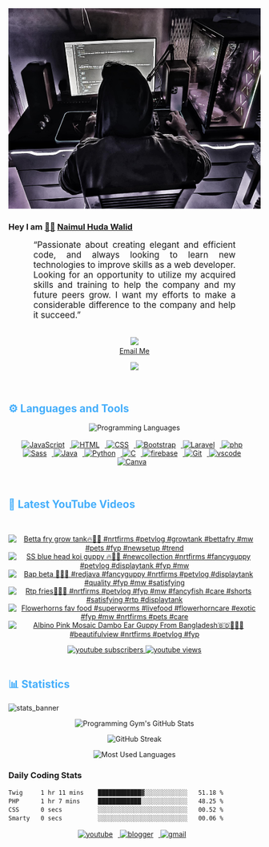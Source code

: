 <!-- ![github_cover_banner](https://www.digitalsolutionservices.com/img/services/web%20development.gif)-->

<div align="center" style="display:block;">
    <img height="400px" width="100%" alt="github cover banner" src="https://raw.githubusercontent.com/NaimulHudaWalid/NaimulHudaWalid/main/272276268_3114779035434264_920860974401480824_n.jpg"/> 
</div>

### Hey I am [👨🏻‍][facebook] [Naimul Huda Walid][youtube]



<p align:"center" style="text-align: justify; margin: 0 50px; font-size: 17px;" >
   “Passionate about creating elegant and efficient code, and always looking to learn new technologies to improve skills as a web developer. Looking for an opportunity to utilize my acquired skills and training to help the company and my future peers grow. I want my efforts to make a considerable difference to the company and help it succeed.”
<br>
<br>
<div align="center">

![](https://visitor-badge.glitch.me/badge?page_id=NaimulHudaWalid)
    <br />
[Email Me](mailto:dev.naimulhuda@gmail.com)
</div>
</p>
<!-- Typing SVG by DenverCoder1 - https://github.com/DenverCoder1/readme-typing-svg -->
<p align="center">
<!--   <a href="https://github.com/DenverCoder1/readme-typing-svg"> -->
    <img src="https://readme-typing-svg.herokuapp.com?color=E22FE4&width=380&height=45&lines=Open-Source+Enthusiast;Learning+In+Public;Empowering+Others;Nice+To+Meet+You+...&center=true"></a>

</p>
<br>
<!-- Languages and Tools -->

<h2 style="color: #44AEFB">⚙️ Languages and Tools</h2>
<div align="center" style="display:block;">
    <img width="100px" alt="Programming Languages" src="https://user-images.githubusercontent.com/78341798/194531121-47b0119a-ce00-439d-b586-125f86acb098.png"/> 
</div>
<br>   
<!-- Icons Resources -->
<!-- https://devicon.dev/ -->
<!-- https://cdn.jsdelivr.net/npm/simple-icons@v3/icons/ -->
<div align="center">
  <a href="https://developer.mozilla.org/en-US/docs/Web/JavaScript" target="_blank" rel="noreferrer">
      <img  alt="JavaScript" height="50px" style="padding-right:10px;" src="https://cdn.jsdelivr.net/gh/devicons/devicon/icons/javascript/javascript-plain.svg"/>
  </a>
  
 
  <a href="https://developer.mozilla.org/en-US/docs/Web/HTML" target="_blank" rel="noreferrer">
      <img  alt="HTML" height="50px" style="padding-right:10px;" src="https://cdn.jsdelivr.net/gh/devicons/devicon/icons/html5/html5-original.svg"/>
  </a>
  <a href="https://developer.mozilla.org/en-US/docs/Web/CSS" target="_blank" rel="noreferrer">
      <img  alt="CSS" height="50px" style="padding-right:10px;" src="https://cdn.jsdelivr.net/gh/devicons/devicon/icons/css3/css3-original.svg"/>
  </a>
  <a href="https://getbootstrap.com/" target="_blank" rel="noreferrer">
      <img  alt="Bootstrap" height="50px" style="padding-right:10px;" src="https://cdn.jsdelivr.net/gh/devicons/devicon/icons/bootstrap/bootstrap-original.svg"/>
  </a> 
  <a href="https://laravel.com/" target="_blank" rel="noreferrer">
      <img  alt="Laravel" height="50px" style="padding-right:10px;" src="https://cdn.jsdelivr.net/gh/devicons/devicon/icons/laravel/laravel-plain.svg"/>
  </a>
  <a href="https://www.php.net/" target="_blank" rel="noreferrer">
      <img  alt="php" height="50px" style="padding-right:10px;" src="https://cdn.jsdelivr.net/gh/devicons/devicon/icons/php/php-original.svg"/>
  </a>
  <a href="https://sass-lang.com/" target="_blank" rel="noreferrer">
      <img  alt="Sass" height="50px" style="padding-right:10px;" src="https://cdn.jsdelivr.net/gh/devicons/devicon/icons/sass/sass-original.svg"/>
  </a>
  <a href="https://www.java.com/en/" target="_blank" rel="noreferrer">
      <img  alt="Java" height="50px" style="padding-right:10px;" src="https://cdn.jsdelivr.net/gh/devicons/devicon/icons/java/java-original.svg"/>
  </a>    
  <a href="https://www.python.org/" target="_blank" rel="noreferrer">
      <img  alt="Python" height="50px" style="padding-right:10px;" src="https://cdn.jsdelivr.net/gh/devicons/devicon/icons/python/python-original.svg"/>
  </a>
  <a href="https://www.cprogramming.com/" target="_blank" rel="noreferrer">
      <img  alt="C" height="50px" style="padding-right:10px;" src="https://cdn.jsdelivr.net/gh/devicons/devicon/icons/c/c-original.svg"/>
  </a>
  
  <a href="https://firebase.google.com/" target="_blank" rel="noreferrer">
      <img  alt="firebase" height="50px" style="padding-right:10px;" src="https://cdn.jsdelivr.net/gh/devicons/devicon/icons/firebase/firebase-plain.svg"/>
  </a>
 
  <a href="https://git-scm.com/" target="_blank" rel="noreferrer">
      <img  alt="Git" height="50px" style="padding-right:10px;" src="https://cdn.jsdelivr.net/gh/devicons/devicon/icons/git/git-original.svg"/>
  </a>
  
  <a href="https://code.visualstudio.com/" target="_blank" rel="noreferrer">
      <img  alt="vscode" height="50px" style="padding-right:10px;"src="https://cdn.jsdelivr.net/gh/devicons/devicon/icons/vscode/vscode-original.svg"/>
  </a>
  <a href="https://www.canva.com/" target="_blank" rel="noreferrer">
      <img  alt="Canva" height="50px" style="padding-right:10px;" src="https://cdn.jsdelivr.net/gh/devicons/devicon/icons/canva/canva-original.svg"/> 
  </a>
</div>
<br>
<br>

<!-- Latest YouTube Videos -->

<h2 style="color: #44AEFB">🎦 Latest YouTube Videos</h2>
<br />

<!-- Resource/Reference: https://github.com/DenverCoder1/github-readme-youtube-cards -->
<div class="youtube videos cards" align="center">

<!-- BEGIN YOUTUBE-CARDS -->
[![Betta fry grow tank🔥🖤💯 #nrtfirms #petvlog #growtank #bettafry #mw #pets #fyp #newsetup #trend](https://ytcards.demolab.com/?id=6kmNQ0mih9c&title=Betta+fry+grow+tank%F0%9F%94%A5%F0%9F%96%A4%F0%9F%92%AF+%23nrtfirms+%23petvlog+%23growtank+%23bettafry+%23mw+%23pets+%23fyp+%23newsetup+%23trend&lang=en&timestamp=1714909527&background_color=%230d1117&title_color=%23ffffff&stats_color=%23dedede&max_title_lines=1&width=250&border_radius=5 "Betta fry grow tank🔥🖤💯 #nrtfirms #petvlog #growtank #bettafry #mw #pets #fyp #newsetup #trend")](https://www.youtube.com/watch?v=6kmNQ0mih9c)
[![SS blue head koi guppy 🔥💯🖤 #newcollection #nrtfirms #fancyguppy #petvlog #displaytank #fyp #mw](https://ytcards.demolab.com/?id=N2eq-b4XzqA&title=SS+blue+head+koi+guppy+%F0%9F%94%A5%F0%9F%92%AF%F0%9F%96%A4+%23newcollection+%23nrtfirms+%23fancyguppy+%23petvlog+%23displaytank+%23fyp+%23mw&lang=en&timestamp=1714370682&background_color=%230d1117&title_color=%23ffffff&stats_color=%23dedede&max_title_lines=1&width=250&border_radius=5 "SS blue head koi guppy 🔥💯🖤 #newcollection #nrtfirms #fancyguppy #petvlog #displaytank #fyp #mw")](https://www.youtube.com/watch?v=N2eq-b4XzqA)
[![Bap beta 💯🔥🖤 #redjava #fancyguppy #nrtfirms #petvlog #displaytank #quality #fyp #mw #satisfying](https://ytcards.demolab.com/?id=kJ8d4nxfNuA&title=Bap+beta+%F0%9F%92%AF%F0%9F%94%A5%F0%9F%96%A4+%23redjava+%23fancyguppy+%23nrtfirms+%23petvlog+%23displaytank+%23quality+%23fyp+%23mw+%23satisfying&lang=en&timestamp=1714287963&background_color=%230d1117&title_color=%23ffffff&stats_color=%23dedede&max_title_lines=1&width=250&border_radius=5 "Bap beta 💯🔥🖤 #redjava #fancyguppy #nrtfirms #petvlog #displaytank #quality #fyp #mw #satisfying")](https://www.youtube.com/watch?v=kJ8d4nxfNuA)
[![Rtp fries🖤🔥💯 #nrtfirms #petvlog #fyp #mw #fancyfish #care #shorts  #satisfying #rtp #displaytank](https://ytcards.demolab.com/?id=SlVcwtEIcf4&title=Rtp+fries%F0%9F%96%A4%F0%9F%94%A5%F0%9F%92%AF+%23nrtfirms+%23petvlog+%23fyp+%23mw+%23fancyfish+%23care+%23shorts++%23satisfying+%23rtp+%23displaytank&lang=en&timestamp=1714230802&background_color=%230d1117&title_color=%23ffffff&stats_color=%23dedede&max_title_lines=1&width=250&border_radius=5 "Rtp fries🖤🔥💯 #nrtfirms #petvlog #fyp #mw #fancyfish #care #shorts  #satisfying #rtp #displaytank")](https://www.youtube.com/watch?v=SlVcwtEIcf4)
[![Flowerhorns fav food #superworms #livefood #flowerhorncare #exotic #fyp #mw #nrtfirms #pets #care](https://ytcards.demolab.com/?id=oPBxBrdb7OM&title=Flowerhorns+fav+food+%23superworms+%23livefood+%23flowerhorncare+%23exotic+%23fyp+%23mw+%23nrtfirms+%23pets+%23care&lang=en&timestamp=1714205212&background_color=%230d1117&title_color=%23ffffff&stats_color=%23dedede&max_title_lines=1&width=250&border_radius=5 "Flowerhorns fav food #superworms #livefood #flowerhorncare #exotic #fyp #mw #nrtfirms #pets #care")](https://www.youtube.com/watch?v=oPBxBrdb7OM)
[![Albino Pink Mosaic Dambo Ear Guppy From Bangladesh🇧🇩💯🔥🖤#beautifulview #nrtfirms #petvlog #fyp](https://ytcards.demolab.com/?id=UvPh35j4GAw&title=Albino+Pink+Mosaic+Dambo+Ear+Guppy+From+Bangladesh%F0%9F%87%A7%F0%9F%87%A9%F0%9F%92%AF%F0%9F%94%A5%F0%9F%96%A4%23beautifulview+%23nrtfirms+%23petvlog+%23fyp&lang=en&timestamp=1714104755&background_color=%230d1117&title_color=%23ffffff&stats_color=%23dedede&max_title_lines=1&width=250&border_radius=5 "Albino Pink Mosaic Dambo Ear Guppy From Bangladesh🇧🇩💯🔥🖤#beautifulview #nrtfirms #petvlog #fyp")](https://www.youtube.com/watch?v=UvPh35j4GAw)
<!-- END YOUTUBE-CARDS -->
</div>

<!-- Begin Youtube Buttons -->
<!-- Resource/Reference:  https://github.com/DenverCoder1/custom-icon-badges -->
<div class="youtube buttons" align="center">
    <a href="https://www.youtube.com/channel/UCa3YaFwzSII0kKg3Nads2dQ"  target="_blank">
        <img alt="youtube subscribers" src="https://img.shields.io/youtube/channel/subscribers/UCa3YaFwzSII0kKg3Nads2dQ?logo=youtube&logoColor=red&style=for-the-badge"/>
    </a> 
    <a href="https://www.youtube.com/channel/UCa3YaFwzSII0kKg3Nads2dQ"  target="_blank">
        <img alt="youtube views" src="https://custom-icon-badges.demolab.com/youtube/channel/views/UCa3YaFwzSII0kKg3Nads2dQ?color=%23E05D44&logo=eye&logoColor=white&style=for-the-badge&labelColor=#555555"/>
    </a> 
</div>
<br>
<!-- End Youtube Buttons -->

<!-- Statistics -->

<h2 style="color: #44AEFB">📊 Statistics</h2>

![stats_banner](https://user-images.githubusercontent.com/78341798/194534778-d662496c-ae00-4e8d-ae9b-b90912054e7f.gif)

<!-- Begin Stats Cards -->
<!-- Resources:  -->
<!-- Github & Languages Stats: https://github.com/naimul15-12090/github-readme-stats --> 
<!-- Streak Stats: https://github.com/denvercoder1/github-readme-streak-stats -->
<!-- Change the value after ?username= to your GitHub username. -->
<div class="stats" align="center">

![Programming Gym's GitHub Stats](https://github-readme-stats.vercel.app/api?username=NaimulHudaWalid&hide=stars&count_private=true&show_icons=true&theme=algolia&border_radius=20)

![GitHub Streak](https://streak-stats.demolab.com?user=NaimulHudaWalid&count_private=true&theme=algolia&border_radius=22)

![Most Used Languages](https://github-readme-stats.vercel.app/api/top-langs/?username=NaimulHudaWalid&langs_count=8&layout=compact&show_icons=true&theme=algolia&border_radius=20)
    
<!-- ![Top Langs](https://github-readme-stats.vercel.app/api/top-langs/?username=naimul15-12090&langs_count=8) -->
<!-- [![Top Langs](https://github-readme-stats.vercel.app/api/top-langs/?username=naimul15-12090&layout=compact)](https://github.com/anuraghazra/github-readme-stats)
 -->
    
</div>
<!--  End Stats Cards -->



### Daily Coding Stats
<!--START_SECTION:waka-->

```txt
Twig     1 hr 11 mins    ████████████▓░░░░░░░░░░░░   51.18 %
PHP      1 hr 7 mins     ████████████░░░░░░░░░░░░░   48.25 %
CSS      0 secs          ░░░░░░░░░░░░░░░░░░░░░░░░░   00.52 %
Smarty   0 secs          ░░░░░░░░░░░░░░░░░░░░░░░░░   00.06 %
```

<!--END_SECTION:waka-->
<!-- Begin Footer -->
<!-- Icons Resources -->
<!-- https://devicon.dev/ -->
<div class="footer" align="center" style="margin:15px;">
    <a href="https://www.youtube.com/channel/UCa3YaFwzSII0kKg3Nads2dQ" target="_blank">
        <img  style="margin:0 10px 10px 0;" src="https://user-images.githubusercontent.com/78341798/194531650-698ef1b1-9cbd-4b4f-96ef-5a2ec4b5d7e6.svg" alt="youtube" width="40px"/>
    </a>
    <a href="https://www.linkedin.com/in/naimulhudawalid/" target="_blank">
        <img style="margin:0 10px 10px 0;" src="https://user-images.githubusercontent.com/78341798/194531458-b5dfeb1b-bad5-4dfa-909a-2e402262db9a.svg" alt="blogger" width="40px"/>
    </a>
    <a href="mailto:dev.naimulhuda@gmail.com" target="_blank">
        <img style="margin:0 10px 10px 0;" src="https://user-images.githubusercontent.com/78341798/194531383-ddb2b774-5bb9-491c-b601-4a4a7d9792fb.svg" alt="gmail" width="40px"/>
    </a>
</div>
<!-- End Footer -->

[youtube]: https://www.youtube.com/channel/UCa3YaFwzSII0kKg3Nads2dQ
[facebook]: https://www.facebook.com/profile.php?id=100007065945838
